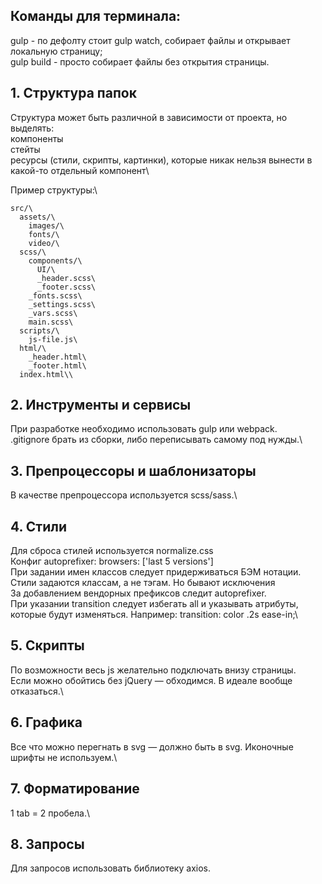 ## Команды для терминала:
  gulp - по дефолту стоит gulp watch, собирает файлы и открывает локальную страницу;\
  gulp build - просто собирает файлы без открытия страницы.


## 1. Структура папок
  Структура может быть различной в зависимости от проекта, но выделять:\
    компоненты\
    стейты\
    ресурсы (стили, скрипты, картинки), которые никак нельзя вынести в какой-то отдельный компонент\\

  Пример структуры:\\

    src/\
      assets/\
        images/\
        fonts/\
        video/\
      scss/\
        components/\
          UI/\
          _header.scss\
          _footer.scss\
        _fonts.scss\
        _settings.scss\
        _vars.scss\
        main.scss\
      scripts/\
        js-file.js\
      html/\
        _header.html\
        _footer.html\
      index.html\\

## 2. Инструменты и сервисы
  При разработке необходимо использовать gulp или webpack.\
  .gitignore брать из сборки, либо переписывать самому под нужды.\\

## 3. Препроцессоры и шаблонизаторы
  В качестве препроцессора используется scss/sass.\\

## 4. Стили
  Для сброса стилей используется normalize.css\
  Конфиг autoprefixer: browsers: ['last 5 versions']\
  При задании имен классов следует придерживаться БЭМ нотации.\
  Стили задаются классам, а не тэгам. Но бывают исключения\
  За добавлением вендорных префиксов следит autoprefixer.\
  При указании transition следует избегать all и указывать атрибуты, которые будут изменяться. Например: transition: color .2s ease-in;\\

## 5. Скрипты
  По возможности весь js желательно подключать внизу страницы.\
  Если можно обойтись без jQuery — обходимся. В идеале вообще отказаться.\\

## 6. Графика
  Все что можно перегнать в svg — должно быть в svg. Иконочные шрифты не используем.\\

## 7. Форматирование
  1 tab = 2 пробела.\\

## 8. Запросы
  Для запросов использовать библиотеку axios.